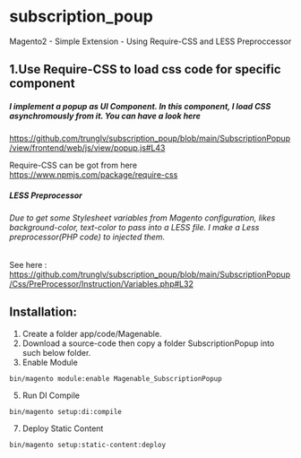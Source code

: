 # subscription_poup
Magento2 - Simple Extension - Using Require-CSS and LESS Preproccessor 

## 1.Use Require-CSS to load css code for specific component 

##### I implement a popup as UI Component. In this component, I load CSS asynchromously from it. You can have a look here
https://github.com/trunglv/subscription_poup/blob/main/SubscriptionPopup/view/frontend/web/js/view/popup.js#L43

Require-CSS can be got from here https://www.npmjs.com/package/require-css

##### LESS Preprocessor
###### Due to get some Stylesheet variables from Magento configuration, likes background-color, text-color to pass into a LESS file. I make a Less preprocessor(PHP code) to injected them.
See here : https://github.com/trunglv/subscription_poup/blob/main/SubscriptionPopup/Css/PreProcessor/Instruction/Variables.php#L32



## Installation: 
1. Create a folder app/code/Magenable.
2. Download a source-code then copy a folder SubscriptionPopup into such below folder.
3. Enable Module 
```
bin/magento module:enable Magenable_SubscriptionPopup
```
5. Run DI Compile
```
bin/magento setup:di:compile
```
7. Deploy Static Content 
```
bin/magento setup:static-content:deploy
```
